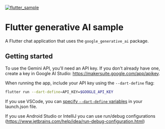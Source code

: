 [![flutter_sample](https://github.com/google/generative-ai-dart/actions/workflows/flutter_sample.yml/badge.svg)](https://github.com/google/generative-ai-dart/actions/workflows/flutter_sample.yml)

# Flutter generative AI sample

A Flutter chat application that uses the `google_generative_ai` package.

## Getting started

To use the Gemini API, you'll need an API key. If you don't already have one, 
create a key in Google AI Studio: https://makersuite.google.com/app/apikey.

When running the app, include your API key using the `--dart-define` flag:

```bash
flutter run --dart-define=API_KEY=$GOOGLE_API_KEY
```

If you use VSCode, you can [specify `--dart-define`
variables](https://dartcode.org/docs/using-dart-define-in-flutter/) in your
launch.json file.

If you use Android Studio or IntelliJ you can use run/debug
configurations (https://www.jetbrains.com/help/idea/run-debug-configuration.html)
